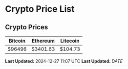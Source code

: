# Crypto Price List

## Crypto Prices
| Bitcoin | Ethereum | Litecoin |
| ------- | -------- | -------- |
| $96496 | $3401.63 | $104.73 |
**Last Updated:** 2024-12-27 11:07 UTC
**Last Updated:** $DATE$
